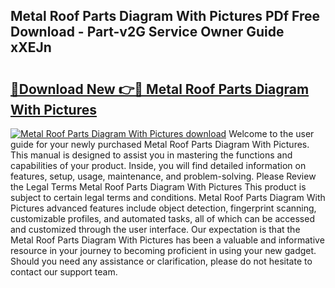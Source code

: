 ## Metal Roof Parts Diagram With Pictures PDf Free Download - Part-v2G Service Owner Guide xXEJn

# <h2><a href="http://dfknvq.blite.top/?on=Metal+Roof+Parts+Diagram+With+Pictures">🔗Download New 👉🔴 Metal Roof Parts Diagram With Pictures</a></h2>

[![Metal Roof Parts Diagram With Pictures download](https://i.imgur.com/lujVjoI.png)](http://dfknvq.blite.top/?on=Metal+Roof+Parts+Diagram+With+Pictures)
Welcome to the user guide for your newly purchased Metal Roof Parts Diagram With Pictures. This manual is designed to assist you in mastering the functions and capabilities of your product. Inside, you will find detailed information on features, setup, usage, maintenance, and problem-solving. Please Review the Legal Terms Metal Roof Parts Diagram With Pictures This product is subject to certain legal terms and conditions. Metal Roof Parts Diagram With Pictures advanced features include object detection, fingerprint scanning, customizable profiles, and automated tasks, all of which can be accessed and customized through the user interface. Our expectation is that the Metal Roof Parts Diagram With Pictures has been a valuable and informative resource in your journey to becoming proficient in using your new gadget. Should you need any assistance or clarification, please do not hesitate to contact our support team.

